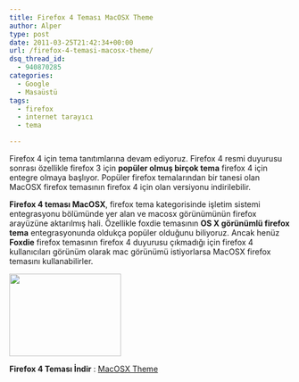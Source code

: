 ```yaml
---
title: Firefox 4 Teması MacOSX Theme
author: Alper
type: post
date: 2011-03-25T21:42:34+00:00
url: /firefox-4-temasi-macosx-theme/
dsq_thread_id:
  - 940870285
categories:
  - Google
  - Masaüstü
tags:
  - firefox
  - internet tarayıcı
  - tema

---
```

Firefox 4 için tema tanıtımlarına devam ediyoruz. Firefox 4 resmi duyurusu sonrası özellikle firefox 3 için **popüler olmuş birçok tema** firefox 4 için entegre olmaya başlıyor. Popüler firefox temalarından bir tanesi olan MacOSX firefox temasının firefox 4 için olan versiyonu indirilebilir.

**Firefox 4 teması MacOSX**, firefox tema kategorisinde işletim sistemi entegrasyonu bölümünde yer alan ve macosx görünümünün firefox arayüzüne aktarılmış hali. Özellikle foxdie temasının **OS X görünümlü firefox tema** entegrasyonunda oldukça popüler olduğunu biliyoruz. Ancak henüz **Foxdie** firefox temasının firefox 4 duyurusu çıkmadığı için firefox 4 kullanıcıları görünüm olarak mac görünümü istiyorlarsa MacOSX firefox temasını kullanabilirler.

<img class="alignnone size-full wp-image-6051" title="firefox-4-tema-macosx" src="https://www.murekkep.org/wp-content/uploads/2011/03/firefox-4-tema-macosx.jpg" alt="" width="200" height="148" srcset="https://www.murekkep.org/wp-content/uploads/2011/03/firefox-4-tema-macosx.jpg 200w, https://www.murekkep.org/wp-content/uploads/2011/03/firefox-4-tema-macosx-50x37.jpg 50w, https://www.murekkep.org/wp-content/uploads/2011/03/firefox-4-tema-macosx-125x93.jpg 125w" sizes="(max-width: 200px) 100vw, 200px" /> 

**Firefox 4 Teması İndir** : <a href="https://addons.mozilla.org/en-US/firefox/addon/macosx-theme-firefox-4/" target="_blank" class="broken_link">MacOSX Theme</a>